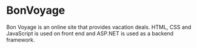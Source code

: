 # BonVoyage

Bon Voyage is an online site that provides vacation deals. HTML, CSS and JavaScript is used on front end and ASP.NET is used as a backend framework.
